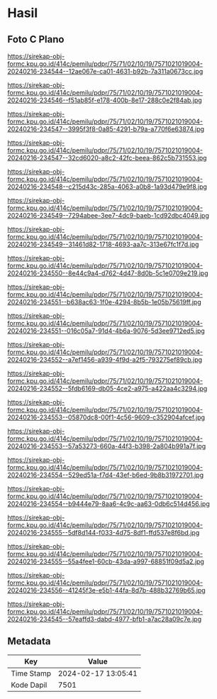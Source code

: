 # Hasil

## Foto C Plano

https://sirekap-obj-formc.kpu.go.id/414c/pemilu/pdpr/75/71/02/10/19/7571021019004-20240216-234544--12ae067e-ca01-4631-b92b-7a311a0673cc.jpg

https://sirekap-obj-formc.kpu.go.id/414c/pemilu/pdpr/75/71/02/10/19/7571021019004-20240216-234546--f51ab85f-e178-400b-8e17-288c0e2f84ab.jpg

https://sirekap-obj-formc.kpu.go.id/414c/pemilu/pdpr/75/71/02/10/19/7571021019004-20240216-234547--3995f3f8-0a85-4291-b79a-a770f6e63874.jpg

https://sirekap-obj-formc.kpu.go.id/414c/pemilu/pdpr/75/71/02/10/19/7571021019004-20240216-234547--32cd6020-a8c2-42fc-beea-862c5b731553.jpg

https://sirekap-obj-formc.kpu.go.id/414c/pemilu/pdpr/75/71/02/10/19/7571021019004-20240216-234548--c215d43c-285a-4063-a0b8-1a93d479e9f8.jpg

https://sirekap-obj-formc.kpu.go.id/414c/pemilu/pdpr/75/71/02/10/19/7571021019004-20240216-234549--7294abee-3ee7-4dc9-baeb-1cd92dbc4049.jpg

https://sirekap-obj-formc.kpu.go.id/414c/pemilu/pdpr/75/71/02/10/19/7571021019004-20240216-234549--31461d82-1718-4693-aa7c-313e67fc1f7d.jpg

https://sirekap-obj-formc.kpu.go.id/414c/pemilu/pdpr/75/71/02/10/19/7571021019004-20240216-234550--8e44c9a4-d762-4d47-8d0b-5c1e0709e219.jpg

https://sirekap-obj-formc.kpu.go.id/414c/pemilu/pdpr/75/71/02/10/19/7571021019004-20240216-234551--b638ac63-1f0e-4294-8b5b-1e05b75619ff.jpg

https://sirekap-obj-formc.kpu.go.id/414c/pemilu/pdpr/75/71/02/10/19/7571021019004-20240216-234551--016c05a7-91d4-4b6a-9076-5d3ee9712ed5.jpg

https://sirekap-obj-formc.kpu.go.id/414c/pemilu/pdpr/75/71/02/10/19/7571021019004-20240216-234552--a7ef1456-a939-4f9d-a2f5-793275ef89cb.jpg

https://sirekap-obj-formc.kpu.go.id/414c/pemilu/pdpr/75/71/02/10/19/7571021019004-20240216-234552--5fdb6169-db05-4ce2-a975-a422aa4c3294.jpg

https://sirekap-obj-formc.kpu.go.id/414c/pemilu/pdpr/75/71/02/10/19/7571021019004-20240216-234553--05870dc8-00f1-4c56-9609-c352904afcef.jpg

https://sirekap-obj-formc.kpu.go.id/414c/pemilu/pdpr/75/71/02/10/19/7571021019004-20240216-234553--57a53273-660a-44f3-b398-2a804b991a7f.jpg

https://sirekap-obj-formc.kpu.go.id/414c/pemilu/pdpr/75/71/02/10/19/7571021019004-20240216-234554--529ed51a-f7d4-43ef-b6ed-9b8b31972701.jpg

https://sirekap-obj-formc.kpu.go.id/414c/pemilu/pdpr/75/71/02/10/19/7571021019004-20240216-234554--b9444e79-8aa6-4c9c-aa63-0db6c514d456.jpg

https://sirekap-obj-formc.kpu.go.id/414c/pemilu/pdpr/75/71/02/10/19/7571021019004-20240216-234555--5df8d144-f033-4d75-8df1-ffd537e8f6bd.jpg

https://sirekap-obj-formc.kpu.go.id/414c/pemilu/pdpr/75/71/02/10/19/7571021019004-20240216-234555--55a4fee1-60cb-43da-a997-68851f09d5a2.jpg

https://sirekap-obj-formc.kpu.go.id/414c/pemilu/pdpr/75/71/02/10/19/7571021019004-20240216-234556--41245f3e-e5b1-44fa-8d7b-488b32769b65.jpg

https://sirekap-obj-formc.kpu.go.id/414c/pemilu/pdpr/75/71/02/10/19/7571021019004-20240216-234545--57eaffd3-dabd-4977-bfb1-a7ac28a09c7e.jpg


## Metadata

| Key        | Value               |
| ---------- | ------------------- |
| Time Stamp | 2024-02-17 13:05:41 |
| Kode Dapil | 7501                |




